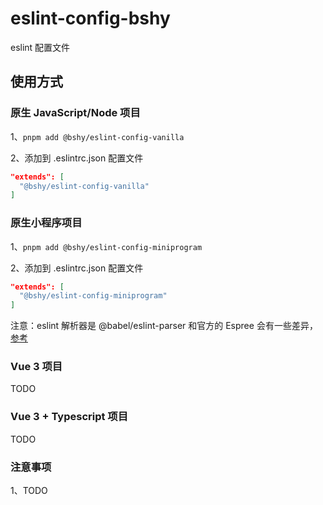 # eslint-config-bshy

eslint 配置文件

## 使用方式

### 原生 JavaScript/Node 项目

1、`pnpm add @bshy/eslint-config-vanilla`

2、添加到 .eslintrc.json 配置文件

```json
"extends": [
  "@bshy/eslint-config-vanilla"
]
```

### 原生小程序项目

1、`pnpm add @bshy/eslint-config-miniprogram`

2、添加到 .eslintrc.json 配置文件

```json
"extends": [
  "@bshy/eslint-config-miniprogram"
]
```

注意：eslint 解析器是 @babel/eslint-parser 和官方的 Espree 会有一些差异，[参考](https://www.npmjs.com/package/@babel/eslint-parser)

### Vue 3 项目

TODO

### Vue 3 + Typescript 项目

TODO

### 注意事项

1、TODO